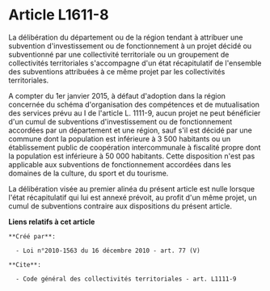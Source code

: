 # Article L1611-8

La délibération du département ou de la région tendant à attribuer une subvention d'investissement ou de fonctionnement à un
projet décidé ou subventionné par une collectivité territoriale ou un groupement de collectivités territoriales s'accompagne
d'un état récapitulatif de l'ensemble des subventions attribuées à ce même projet par les collectivités territoriales.

A compter du 1er janvier 2015, à défaut d'adoption dans la région concernée du schéma d'organisation des compétences et de
mutualisation des services prévu au I de l'article L. 1111-9, aucun projet ne peut bénéficier d'un cumul de subventions
d'investissement ou de fonctionnement accordées par un département et une région, sauf s'il est décidé par une commune dont
la population est inférieure à 3 500 habitants ou un établissement public de coopération intercommunale à fiscalité propre
dont la population est inférieure à 50 000 habitants. Cette disposition n'est pas applicable aux subventions de
fonctionnement accordées dans les domaines de la culture, du sport et du tourisme. 

La délibération visée au premier alinéa du présent article est nulle lorsque l'état récapitulatif qui lui est annexé prévoit,
au profit d'un même projet, un cumul de subventions contraire aux dispositions du présent article.

**Liens relatifs à cet article**

	**Créé par**:

	  - Loi n°2010-1563 du 16 décembre 2010 - art. 77 (V)

	**Cite**:

	  - Code général des collectivités territoriales - art. L1111-9
